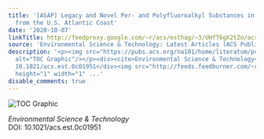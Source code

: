 ```yaml
---
title: '[ASAP] Legacy and Novel Per- and Polyfluoroalkyl Substances in Juvenile Seabirds
  from the U.S. Atlantic Coast'
date: '2020-10-07'
linkTitle: http://feedproxy.google.com/~r/acs/esthag/~3/UHfT6gX2tZo/acs.est.0c01951
source: 'Environmental Science & Technology: Latest Articles (ACS Publications)'
description: '<p><img src="https://pubs.acs.org/na101/home/literatum/publisher/achs/journals/content/esthag/0/esthag.ahead-of-print/acs.est.0c01951/20201007/images/medium/es0c01951_0006.gif"
  alt="TOC Graphic"/></p><div><cite>Environmental Science & Technology</cite></div><div>DOI:
  10.1021/acs.est.0c01951</div><img src="http://feeds.feedburner.com/~r/acs/esthag/~4/UHfT6gX2tZo"
  height="1" width="1" ...'
disable_comments: true
---
```

<p><img src="https://pubs.acs.org/na101/home/literatum/publisher/achs/journals/content/esthag/0/esthag.ahead-of-print/acs.est.0c01951/20201007/images/medium/es0c01951_0006.gif" alt="TOC Graphic"/></p><div><cite>Environmental Science & Technology</cite></div><div>DOI: 10.1021/acs.est.0c01951</div><img src="http://feeds.feedburner.com/~r/acs/esthag/~4/UHfT6gX2tZo" height="1" width="1" ...